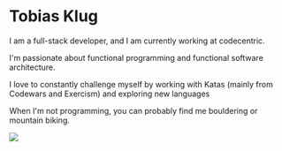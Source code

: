 <h1>Tobias Klug</h2>
<p>I am a full-stack developer, and I am currently working at codecentric.</p>
<p>I'm passionate about functional programming and functional software architecture.</p>
<p> I love to constantly challenge myself by working with Katas (mainly from Codewars and Exercism) and exploring new languages</p>
<p>When I'm not programming, you can probably find me bouldering or mountain biking.</p>

<a href="https://github.com/anuraghazra/github-readme-stats">
  <img align="center" src="https://github-readme-stats.vercel.app/api/top-langs/?username=tbsklg&langs_count=100&layout=compact&theme=gruvbox" />
</a>

